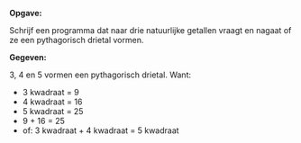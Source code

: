 **Opgave:**

Schrijf een programma dat naar drie natuurlijke getallen vraagt en nagaat of ze een pythagorisch drietal vormen. 

**Gegeven:**

3, 4 en 5 vormen een pythagorisch drietal. Want: 
* 3 kwadraat = 9
* 4 kwadraat = 16
* 5 kwadraat = 25
* 9 + 16 = 25
* of: 3 kwadraat + 4 kwadraat = 5 kwadraat

